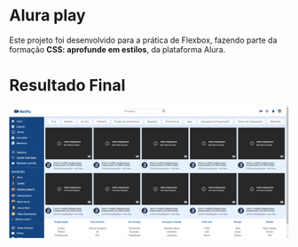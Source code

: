 # Alura play
Este projeto foi desenvolvido para a prática de Flexbox, fazendo parte da formação **CSS: aprofunde em estilos**, da plataforma Alura.

# Resultado Final
<img src="./img/prints/desktop.png"/>
